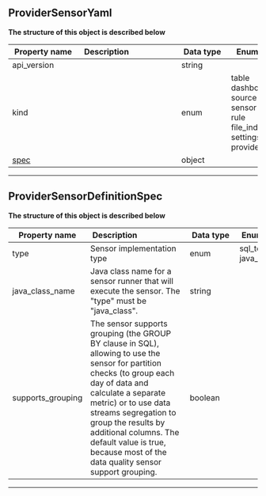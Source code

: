 
## ProviderSensorYaml  
**The structure of this object is described below**  
  
|&nbsp;Property&nbsp;name&nbsp;|&nbsp;Description&nbsp;&nbsp;&nbsp;&nbsp;&nbsp;&nbsp;&nbsp;&nbsp;&nbsp;&nbsp;&nbsp;&nbsp;&nbsp;&nbsp;&nbsp;&nbsp;&nbsp;&nbsp;&nbsp;&nbsp;&nbsp;|&nbsp;Data&nbsp;type&nbsp;|&nbsp;Enum&nbsp;values&nbsp;|&nbsp;Default&nbsp;value&nbsp;|&nbsp;Sample&nbsp;values&nbsp;|
|---------------|---------------------------------|-----------|-------------|---------------|---------------|
|api_version||string| | | |
|kind||enum|table<br/>dashboards<br/>source<br/>sensor<br/>rule<br/>file_index<br/>settings<br/>provider_sensor<br/>| | |
|[spec](#providersensordefinitionspec)||object| | | |

___  

## ProviderSensorDefinitionSpec  
**The structure of this object is described below**  
  
|&nbsp;Property&nbsp;name&nbsp;|&nbsp;Description&nbsp;&nbsp;&nbsp;&nbsp;&nbsp;&nbsp;&nbsp;&nbsp;&nbsp;&nbsp;&nbsp;&nbsp;&nbsp;&nbsp;&nbsp;&nbsp;&nbsp;&nbsp;&nbsp;&nbsp;&nbsp;|&nbsp;Data&nbsp;type&nbsp;|&nbsp;Enum&nbsp;values&nbsp;|&nbsp;Default&nbsp;value&nbsp;|&nbsp;Sample&nbsp;values&nbsp;|
|---------------|---------------------------------|-----------|-------------|---------------|---------------|
|type|Sensor implementation type|enum|sql_template<br/>java_class<br/>| | |
|java_class_name|Java class name for a sensor runner that will execute the sensor. The &quot;type&quot; must be &quot;java_class&quot;.|string| | | |
|supports_grouping|The sensor supports grouping (the GROUP BY clause in SQL), allowing to use the sensor for partition checks (to group each day of data and calculate a separate metric) or to use data streams segregation to group the results by additional columns. The default value is true, because most of the data quality sensor support grouping.|boolean| | | |

___  

